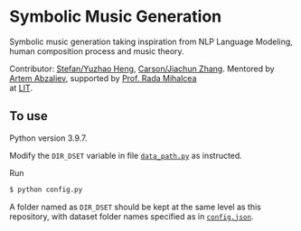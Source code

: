# Symbolic Music Generation
Symbolic music generation taking inspiration from NLP Language Modeling, human composition process and music theory. 

Contributor: [Stefan/Yuzhao Heng](https://stefanheng.github.io), [Carson/Jiachun Zhang](https://github.com/SonyaInSiberia).
Mentored by [Artem Abzaliev](http://artem.site44.com), 
supported by [Prof. Rada Mihalcea](https://web.eecs.umich.edu/~mihalcea/)  
at [LIT](https://lit.eecs.umich.edu/people.html).


## To use 
Python version 3.9.7. 

Modify the `DIR_DSET` variable in file [`data_path.py`](https://github.com/StefanHeng/Symbolic-Music-Generation/blob/master/musicnlp/util/data_path.py) 
as instructed.


Run 
```bash
$ python config.py
```

A folder named as `DIR_DSET` should be kept at the same level as 
this repository, with dataset folder names specified as 
in [`config.json`](https://github.com/StefanHeng/Symbolic-Music-Generation/blob/master/musicnlp/util/config.json).

